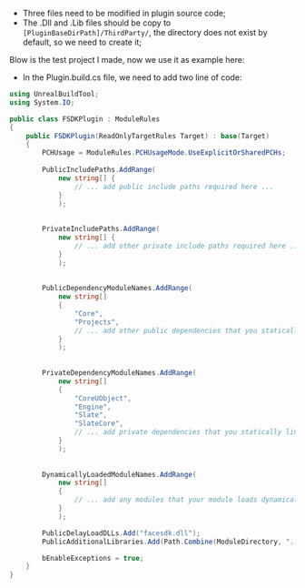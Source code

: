 - Three files need to be modified in plugin source code;
- The .Dll and .Lib files should be copy to `[PluginBaseDirPath]/ThirdParty/`, the directory does not exist by default, so we need to create it;  

Blow is the test project I made, now we use it as example here:  
- In the Plugin.build.cs file, we need to add two line of code:  
```C#
using UnrealBuildTool;
using System.IO;

public class FSDKPlugin : ModuleRules
{
	public FSDKPlugin(ReadOnlyTargetRules Target) : base(Target)
	{
		PCHUsage = ModuleRules.PCHUsageMode.UseExplicitOrSharedPCHs;
		
		PublicIncludePaths.AddRange(
			new string[] {
				// ... add public include paths required here ...
			}
			);
				
		
		PrivateIncludePaths.AddRange(
			new string[] {
				// ... add other private include paths required here ...
			}
			);
			
		
		PublicDependencyModuleNames.AddRange(
			new string[]
			{
				"Core",
				"Projects",
				// ... add other public dependencies that you statically link with here ...
			}
			);
			
		
		PrivateDependencyModuleNames.AddRange(
			new string[]
			{
                "CoreUObject",
                "Engine",
                "Slate",
                "SlateCore",
				// ... add private dependencies that you statically link with here ...	
			}
			);
		
		
		DynamicallyLoadedModuleNames.AddRange(
			new string[]
			{
				// ... add any modules that your module loads dynamically here ...
			}
			);

        PublicDelayLoadDLLs.Add("facesdk.dll");
        PublicAdditionalLibraries.Add(Path.Combine(ModuleDirectory, "../../ThirdParty/facesdk.lib"));

        bEnableExceptions = true;
    }
}
```

